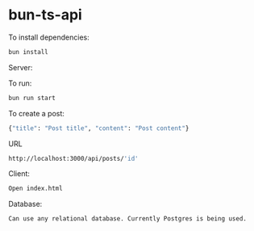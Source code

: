 # bun-ts-api

To install dependencies:

```bash
bun install
```
Server:

To run:
```bash
bun run start
```
To create a post:
```bash
{"title": "Post title", "content": "Post content"}
```
URL
```bash
http://localhost:3000/api/posts/'id'
```

Client:

```bash
Open index.html
```

Database:
```bash
Can use any relational database. Currently Postgres is being used.
```
